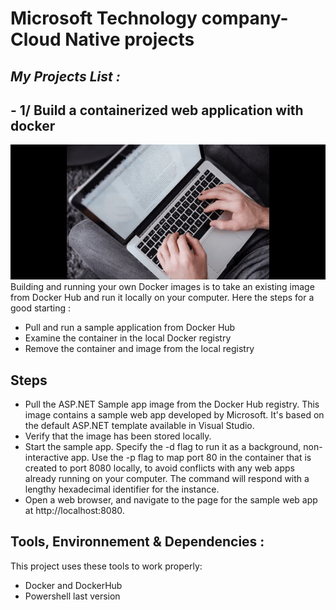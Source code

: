 # Microsoft Technology company-Cloud Native projects
## _My Projects List :_
## - 1/ Build a containerized web application with docker
![caption](https://github.com/Mqueen15/Cloud-Native-Engineer/blob/main/Microsoft%20Technology%20company/Build%20a%20containerized%20web%20application%20with%20docker.gif?raw=true)
Building and running your own Docker images is to take an existing image from Docker Hub and run it locally on your computer. Here the steps for a good starting :

- Pull and run a sample application from Docker Hub
- Examine the container in the local Docker registry
- Remove the container and image from the local registry

## Steps

- Pull the ASP.NET Sample app image from the Docker Hub registry. This image contains a sample web app developed by Microsoft. It's based on the default ASP.NET template available in Visual Studio.
- Verify that the image has been stored locally.
- Start the sample app. Specify the -d flag to run it as a background, non-interactive app. Use the -p flag to map port 80 in the container that is created to port 8080 locally, to avoid conflicts with any web apps already running on your computer. The command will respond with a lengthy hexadecimal identifier for the instance.
- Open a web browser, and navigate to the page for the sample web app at http://localhost:8080. 


## Tools, Environnement & Dependencies :

This project uses these tools to work properly:

- Docker and DockerHub
- Powershell last version

